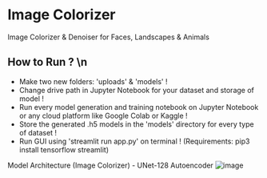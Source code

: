 # Image Colorizer
Image Colorizer &amp; Denoiser for Faces, Landscapes &amp; Animals

How to Run ? \n
--------------------------------------------------------------------------------------------
- Make two new folders: 'uploads' & 'models' !
- Change drive path in Jupyter Notebook for your dataset and storage of model !
- Run every model generation and training notebook on Jupyter Notebook or any cloud platform like Google Colab or Kaggle !
- Store the generated .h5 models in the 'models' directory for every type of dataset !
- Run GUI using 'streamlit run app.py' on terminal ! (Requirements: pip3 install tensorflow streamlit)

Model Architecture (Image Colorizer) - UNet-128 Autoencoder
![image](https://github.com/Lunatico97/ImageColorizer/assets/60886553/a11da112-aab5-4709-af67-637ab0214d93)


